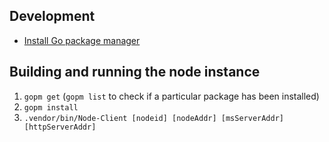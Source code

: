 ## Development
* [Install Go package manager](https://github.com/gpmgo/gopm/blob/master/README.md#installation)

## Building and running the node instance
1. `gopm get`  (`gopm list` to check if a particular package has been installed)
2. `gopm install`
3. `.vendor/bin/Node-Client [nodeid] [nodeAddr] [msServerAddr] [httpServerAddr]`
